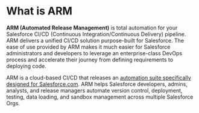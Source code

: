 # What is ARM

**ARM (Automated Release Management)** is total automation for your Salesforce CI/CD (Continuous Integration/Continuous Delivery) pipeline. ARM delivers a unified CI/CD solution purpose-built for Salesforce. The ease of use provided by ARM makes it much easier for Salesforce administrators and developers to leverage an enterprise-class DevOps process and accelerate their journey from defining requirements to deploying code.

ARM is a cloud-based CI/CD that releases an [automation suite specifically designed for Salesforce.com](https://www.autorabit.com/automated-release-management/). ARM helps Salesforce developers, admins, analysts, and release managers automate version control, deployment, testing, data loading, and sandbox management across multiple Salesforce Orgs.
